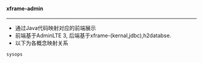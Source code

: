 #### xframe-admin
---
- 通过Java代码映射对应的前端展示
- 前端基于AdminLTE 3, 后端基于xframe-(kernal,jdbc),h2databse.
- 以下为各概念映射关系

```
sysops
```

